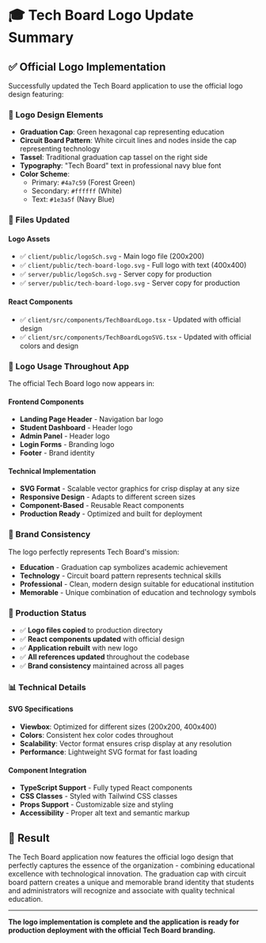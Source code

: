 # 🎓 Tech Board Logo Update Summary

## ✅ Official Logo Implementation

Successfully updated the Tech Board application to use the official logo design featuring:

### 🎨 Logo Design Elements
- **Graduation Cap**: Green hexagonal cap representing education
- **Circuit Board Pattern**: White circuit lines and nodes inside the cap representing technology
- **Tassel**: Traditional graduation cap tassel on the right side
- **Typography**: "Tech Board" text in professional navy blue font
- **Color Scheme**: 
  - Primary: `#4a7c59` (Forest Green)
  - Secondary: `#ffffff` (White)
  - Text: `#1e3a5f` (Navy Blue)

### 📁 Files Updated

#### Logo Assets
- ✅ `client/public/logoSch.svg` - Main logo file (200x200)
- ✅ `client/public/tech-board-logo.svg` - Full logo with text (400x400)
- ✅ `server/public/logoSch.svg` - Server copy for production
- ✅ `server/public/tech-board-logo.svg` - Server copy for production

#### React Components
- ✅ `client/src/components/TechBoardLogo.tsx` - Updated with official design
- ✅ `client/src/components/TechBoardLogoSVG.tsx` - Updated with official colors and design

### 🔄 Logo Usage Throughout App

The official Tech Board logo now appears in:

#### Frontend Components
- **Landing Page Header** - Navigation bar logo
- **Student Dashboard** - Header logo
- **Admin Panel** - Header logo
- **Login Forms** - Branding logo
- **Footer** - Brand identity

#### Technical Implementation
- **SVG Format** - Scalable vector graphics for crisp display at any size
- **Responsive Design** - Adapts to different screen sizes
- **Component-Based** - Reusable React components
- **Production Ready** - Optimized and built for deployment

### 🎯 Brand Consistency

The logo perfectly represents Tech Board's mission:
- **Education** - Graduation cap symbolizes academic achievement
- **Technology** - Circuit board pattern represents technical skills
- **Professional** - Clean, modern design suitable for educational institution
- **Memorable** - Unique combination of education and technology symbols

### 🚀 Production Status

- ✅ **Logo files copied** to production directory
- ✅ **React components updated** with official design
- ✅ **Application rebuilt** with new logo
- ✅ **All references updated** throughout the codebase
- ✅ **Brand consistency** maintained across all pages

### 📊 Technical Details

#### SVG Specifications
- **Viewbox**: Optimized for different sizes (200x200, 400x400)
- **Colors**: Consistent hex color codes throughout
- **Scalability**: Vector format ensures crisp display at any resolution
- **Performance**: Lightweight SVG format for fast loading

#### Component Integration
- **TypeScript Support** - Fully typed React components
- **CSS Classes** - Styled with Tailwind CSS classes
- **Props Support** - Customizable size and styling
- **Accessibility** - Proper alt text and semantic markup

## 🎉 Result

The Tech Board application now features the official logo design that perfectly captures the essence of the organization - combining educational excellence with technological innovation. The graduation cap with circuit board pattern creates a unique and memorable brand identity that students and administrators will recognize and associate with quality technical education.

---

**The logo implementation is complete and the application is ready for production deployment with the official Tech Board branding.**